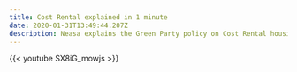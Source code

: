 ```yaml
---
title: Cost Rental explained in 1 minute
date: 2020-01-31T13:49:44.207Z
description: Neasa explains the Green Party policy on Cost Rental housing
---
```

{{< youtube SX8iG_mowjs >}}
